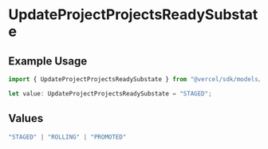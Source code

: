 # UpdateProjectProjectsReadySubstate

## Example Usage

```typescript
import { UpdateProjectProjectsReadySubstate } from "@vercel/sdk/models/updateprojectop.js";

let value: UpdateProjectProjectsReadySubstate = "STAGED";
```

## Values

```typescript
"STAGED" | "ROLLING" | "PROMOTED"
```